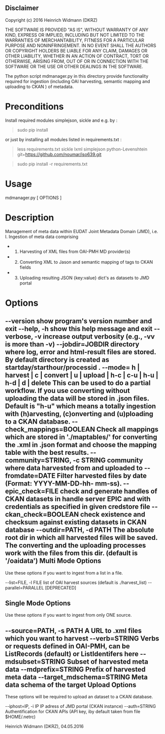 Disclaimer
----------
Copyright (c) 2016 Heinrich Widmann (DKRZ)

THE SOFTWARE IS PROVIDED "AS IS", WITHOUT WARRANTY OF ANY KIND, EXPRESS OR
IMPLIED, INCLUDING BUT NOT LIMITED TO THE WARRANTIES OF MERCHANTABILITY,
FITNESS FOR A PARTICULAR PURPOSE AND NONINFRINGEMENT. IN NO EVENT SHALL THE
AUTHORS OR COPYRIGHT HOLDERS BE LIABLE FOR ANY CLAIM, DAMAGES OR OTHER
LIABILITY, WHETHER IN AN ACTION OF CONTRACT, TORT OR OTHERWISE, ARISING FROM,
OUT OF OR IN CONNECTION WITH THE SOFTWARE OR THE USE OR OTHER DEALINGS IN
THE SOFTWARE.

The python script mdmanager.py in this directory provide functionality required for ingestion (including OAI harvesting, semantic mapping and uploading to CKAN ) of metadata.

Preconditions
=============

Install required modules simplejson, sickle and e.g. by :
  > sudo pip install <module>

or just by installing all modules listed in requirements.txt :
  > less requirements.txt
  sickle
  lxml
  simplejson
  python-Levenshtein
  git+https://github.com/noumar/iso639.git

  > sudo pip install -r requirements.txt

Usage
=====
mdmanager.py [ OPTIONS ]


Description
===========
Management of meta data within EUDAT Joint Metadata Domain (JMD), i.e.
I.  Ingestion of meta data comprising
- 1. Harvesting of XML files from OAI-PMH MD provider(s)
- 2. Converting XML to Jason and semantic mapping of tags to CKAN fields
- 3. Uploading resulting JSON {key:value} dict's as datasets to JMD portal

Options
=======
--version               show program's version number and exit
--help, -h              show this help message and exit
--verbose, -v           increase output verbosity (e.g., -vv is more than -v)
--jobdir=JOBDIR          directory where log, error and html-result files are
                        stored. By default directory is created as
                        startday/starthour/processid .
--mode= h | harvest | c | convert | u | upload | h-c | c-u | h-u | h-d | d | delete
                         This can be used to do a partial workflow. If you use
                        converting without uploading the data will be stored
                        in .json files. Default is "h-u" which means a totally
                        ingestion with (h)arvesting, (c)onverting and
                        (u)ploading to a CKAN database.
--check_mappings=BOOLEAN
                        Check all mappings which are stored in './maptables/'
                        for converting the .xml in .json format and choose the
                        mapping table with the best results.
--community=STRING, -c STRING
                        community where data harvested from and uploaded to
--fromdate=DATE         Filter harvested files by date (Format: YYYY-MM-DD-hh-
                        mm-ss).
--epic_check=FILE       check and generate handles of CKAN datasets in handle
                        server EPIC and with credentials as specified in given
                        credstore file
--ckan_check=BOOLEAN    check existence and checksum against existing datasets
                        in CKAN database
--outdir=PATH, -d PATH  The absolute root dir in which all harvested files
                        will be saved. The converting and the uploading
                        processes work with the files from this dir. (default
                        is '/oaidata')
Multi Mode Options
------------------
Use these options if you want to ingest from a list in a file.

--list=FILE, -l FILE    list of OAI harvest sources (default is
                        ./harvest_list)
--parallel=PARALLEL     [DEPRECATED]

Single Mode Options
-------------------
Use these options if you want to ingest from only ONE source.

--source=PATH, -s PATH  A URL to .xml files which you want to harvest
--verb=STRING           Verbs or requests defined in OAI-PMH, can be
                        ListRecords (default) or ListIdentifers here
--mdsubset=STRING       Subset of harvested meta data
--mdprefix=STRING       Prefix of harvested meta data
--target_mdschema=STRING
                        Meta data schema of the target
Upload Options
--------------
These options will be required to upload an dataset to a CKAN database.

--iphost=IP, -i IP      IP adress of JMD portal (CKAN instance)
--auth=STRING           Authentification for CKAN APIs (API key, iby default
                        taken from file $HOME/.netrc)

Heinrich Widmann (DKRZ), 04.05.2016